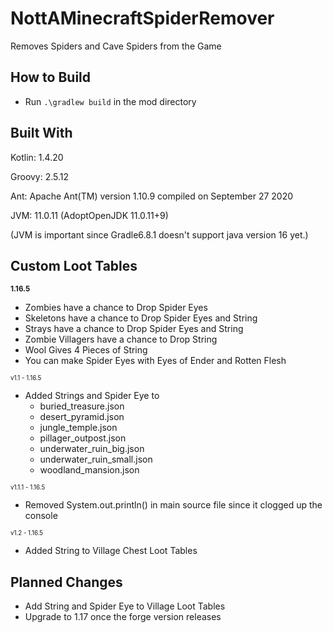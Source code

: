 # NottAMinecraftSpiderRemover

Removes Spiders and Cave Spiders from the Game

## How to Build
* Run ```.\gradlew build``` in the mod directory

## Built With
Kotlin:       1.4.20

Groovy:       2.5.12

Ant:          Apache Ant(TM) version 1.10.9 compiled on September 27 2020

JVM:          11.0.11 (AdoptOpenJDK 11.0.11+9)


(JVM is important since Gradle6.8.1 doesn't support java version 16 yet.)

## Custom Loot Tables
<small>**1.16.5**</small>
* Zombies have a chance to Drop Spider Eyes
* Skeletons have a chance to Drop Spider Eyes and String
* Strays have a chance to Drop Spider Eyes and String
* Zombie Villagers have a chance to Drop String
* Wool Gives 4 Pieces of String
* You can make Spider Eyes with Eyes of Ender and Rotten Flesh

<small><small>v1.1 - 1.16.5</small></small>
* Added Strings and Spider Eye to
    * buried_treasure.json
    * desert_pyramid.json
    * jungle_temple.json
    * pillager_outpost.json
    * underwater_ruin_big.json
    * underwater_ruin_small.json
    * woodland_mansion.json

<small><small>v1.1.1 - 1.16.5</small></small>
* Removed System.out.println() in main source file since it clogged up the console

<small><small>v1.2 - 1.16.5</small></small>
* Added String to Village Chest Loot Tables

## Planned Changes
* Add String and Spider Eye to Village Loot Tables
* Upgrade to 1.17 once the forge version releases
